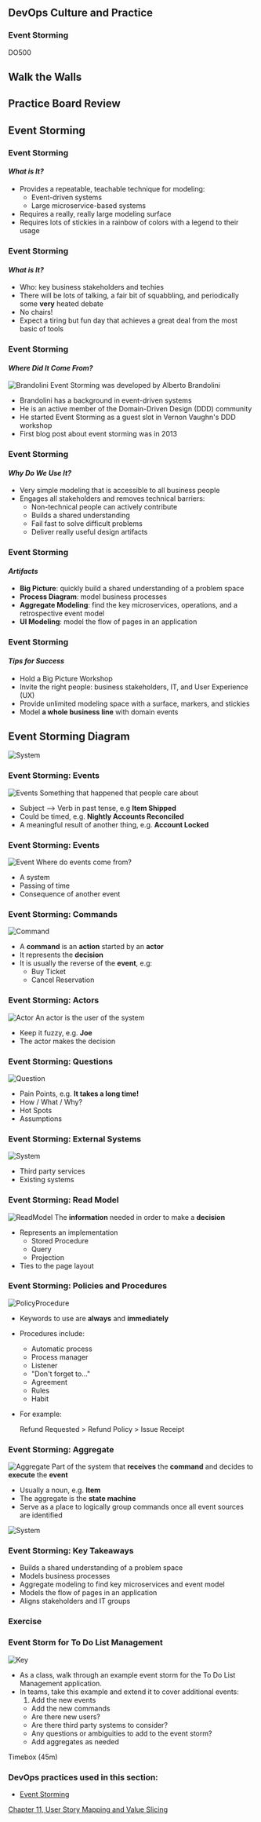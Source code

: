<!-- .slide: data-background-image="images/RH_NewBrand_Background.png" -->
## DevOps Culture and Practice <!-- {_class="course-title"} -->
### Event Storming <!-- {_class="title-color"} -->
DO500 <!-- {_class="title-color"} -->



## Walk the Walls



## Practice Board Review



<!-- .slide: id="event-storming"-->
## Event Storming



### Event Storming
#### _What is It?_
* Provides a repeatable, teachable technique for modeling:
  * Event-driven systems
  * Large microservice-based systems
* Requires a really, really large modeling surface
* Requires lots of stickies in a rainbow of colors with a legend to their usage



### Event Storming
#### _What is It?_
* Who: key business stakeholders and techies
* There will be lots of talking, a fair bit of squabbling, and periodically
some **very** heated debate
* No chairs!
* Expect a tiring but fun day that achieves a great deal from the most basic of tools



### Event Storming
#### _Where Did It Come From?_
![Brandolini](images/eventstorming/brandolini.jpg) <!-- {_class="inline-image" width="350"} -->
Event Storming was developed by Alberto Brandolini
* Brandolini has a background in event-driven systems
* He is an active member of the Domain-Driven Design (DDD) community
* He started Event Storming as a guest slot in Vernon Vaughn's DDD workshop
* First blog post about event storming was in 2013



### Event Storming
#### _Why Do We Use It?_
* Very simple modeling that is accessible to all business people
* Engages all stakeholders and removes technical barriers:
  * Non-technical people can actively contribute
  * Builds a shared understanding
  * Fail fast to solve difficult problems
  * Deliver really useful design artifacts



### Event Storming
#### _Artifacts_
* **Big Picture**: quickly build a shared understanding of a problem space
* **Process Diagram**: model business processes
* **Aggregate Modeling**: find the key microservices, operations, and a retrospective
event model
* **UI Modeling**: model the flow of pages in an application



### Event Storming
#### _Tips for Success_
* Hold a Big Picture Workshop
* Invite the right people: business stakeholders, IT, and User Experience (UX)
* Provide unlimited modeling space with a surface, markers, and stickies
* Model **a whole business line** with domain events



## Event Storming Diagram



![System](images/eventstorming/system.jpg)



### Event Storming: Events
![Events](images/eventstorming/events.jpg) <!-- {_class="inline-image"} -->
Something that happened that people care about
* Subject --> Verb in past tense, e.g **Item Shipped**
* Could be timed, e.g. **Nightly Accounts Reconciled**
* A meaningful result of another thing, e.g. **Account Locked**



### Event Storming: Events
![Event](images/eventstorming/eventsticky.png) <!-- {_class="inline-image"} -->
Where do events come from?
* A system
* Passing of time
* Consequence of another event



### Event Storming: Commands
![Command](images/eventstorming/commandsticky.png) <!-- {_class="inline-image"} -->
* A **command** is an **action** started by an **actor**
* It represents the **decision**
* It is usually the reverse of the **event**, e.g:
  * Buy Ticket
  * Cancel Reservation



### Event Storming: Actors
![Actor](images/eventstorming/actorsticky.png) <!-- {_class="inline-image"} -->
An actor is the user of the system
* Keep it fuzzy, e.g. **Joe**
* The actor makes the decision



### Event Storming: Questions
![Question](images/eventstorming/questionsticky.png) <!-- {_class="inline-image"} -->
* Pain Points, e.g. **It takes a long time!**
* How / What / Why?
* Hot Spots
* Assumptions



### Event Storming: External Systems
![System](images/eventstorming/systemsticky.png) <!-- {_class="inline-image"} -->
* Third party services
* Existing systems



### Event Storming: Read Model
![ReadModel](images/eventstorming/readmodelsticky.png) <!-- {_class="inline-image"} -->
The **information** needed in order to make a **decision**
* Represents an implementation
  * Stored Procedure
  * Query
  * Projection
* Ties to the page layout



### Event Storming: Policies and Procedures
![PolicyProcedure](images/eventstorming/policysticky.png) <!-- {_class="inline-image"} -->
* Keywords to use are **always** and **immediately**
* Procedures include:
  * Automatic process
  * Process manager
  * Listener
  * "Don't forget to..."
  * Agreement
  * Rules
  * Habit
* For example:

  Refund Requested > Refund Policy > Issue Receipt



### Event Storming: Aggregate
![Aggregate](images/eventstorming/aggsticky.png) <!-- {_class="inline-image"} -->
Part of the system that **receives** the **command** and decides to **execute**
the **event**
* Usually a noun, e.g. **Item**
* The aggregate is the **state machine**
* Serve as a place to logically group commands once all event sources are identified



![System](images/eventstorming/system.jpg)



### Event Storming: Key Takeaways
* Builds a shared understanding of a problem space
* Models business processes
* Aggregate modeling to find key microservices and event model
* Models the flow of pages in an application
* Aligns stakeholders and IT groups



### Exercise
### Event Storm for To Do List Management
![Key](images/eventstorming/key.png) <!-- {_class="inline-image"} -->
* As a class, walk through an example event storm for the To Do List
Management application.
* In teams, take this example and extend it to cover additional events:
  1. Add the new events
  * Add the new commands
  * Are there new users?
  * Are there third party systems to consider?
  * Any questions or ambiguities to add to the event storm?
  * Add aggregates as needed

Timebox (45m) <!-- {_class="small"} -->



<!-- .slide: data-background-image="images/chef-background.png", class="white-style" -->
### DevOps practices used in this section:
- [Event Storming](https://openpracticelibrary.com/practice/event-storming/)



<!-- .slide: data-background-image="css/images/RH_Chapter_Title_Background2.png", class="white-style" -->
[Chapter 11, User Story Mapping and Value Slicing](chapter11.html)
